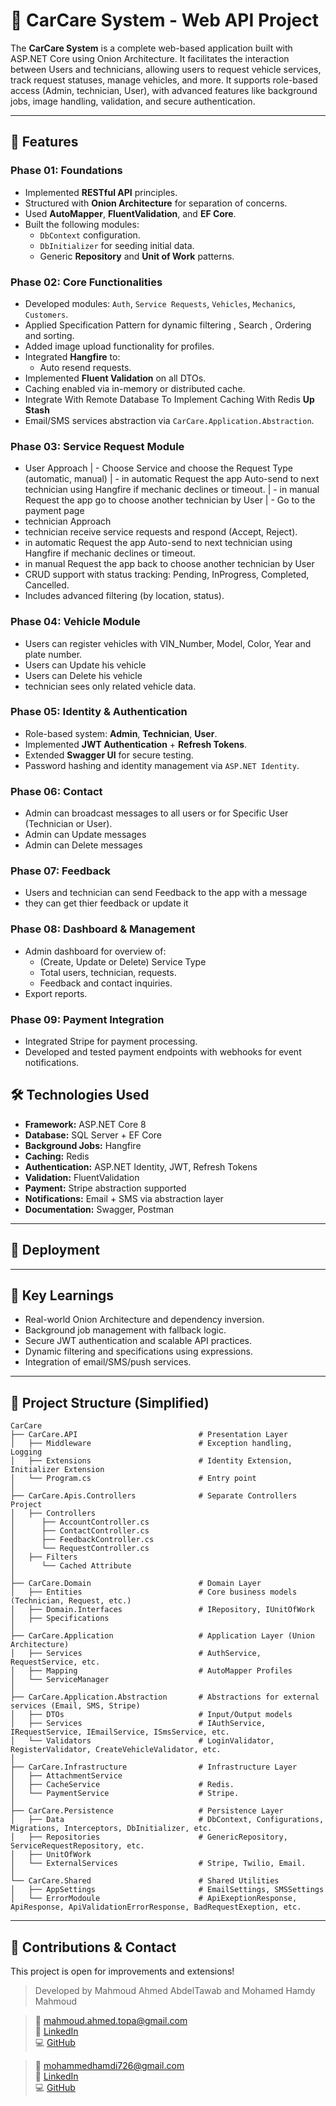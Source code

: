 
# 🚗 CarCare System - Web API Project

The **CarCare System** is a complete web-based application built with ASP.NET Core using Onion Architecture. It facilitates the interaction between Users and technicians, allowing users to request vehicle services, track request statuses, manage vehicles, and more. It supports role-based access (Admin, technician, User), with advanced features like background jobs, image handling, validation, and secure authentication.

---

## 🧩 Features

### Phase 01: Foundations
- Implemented **RESTful API** principles.
- Structured with **Onion Architecture** for separation of concerns.
- Used **AutoMapper**, **FluentValidation**, and **EF Core**.
- Built the following modules:
  - `DbContext` configuration.
  - `DbInitializer` for seeding initial data.
  - Generic **Repository** and **Unit of Work** patterns.

### Phase 02: Core Functionalities
- Developed modules: `Auth`, `Service Requests`, `Vehicles`, `Mechanics`, `Customers`.
- Applied Specification Pattern for dynamic filtering , Search , Ordering and sorting.
- Added image upload functionality for profiles.
- Integrated **Hangfire** to:
  - Auto resend requests.
- Implemented **Fluent Validation** on all DTOs.
- Caching enabled via in-memory or distributed cache.
- Integrate With Remote Database To Implement Caching With Redis **Up Stash**
- Email/SMS services abstraction via `CarCare.Application.Abstraction`.

### Phase 03: Service Request Module
- User Approach
| - Choose Service and choose the Request Type (automatic, manual)
|     - in automatic Request the app Auto-send to next technician using Hangfire if mechanic declines or timeout.
|     - in manual Request the app go to choose another technician by User
| - Go to the payment page
- technician Approach
 - technician receive service requests and respond (Accept, Reject).
 - in automatic Request the app Auto-send to next technician using Hangfire if mechanic declines or timeout.
 - in manual Request the app back to choose another technician by User
- CRUD support with status tracking: Pending, InProgress, Completed, Cancelled.
- Includes advanced filtering (by location, status).

### Phase 04: Vehicle Module
- Users can register vehicles with VIN_Number, Model, Color, Year and plate number.
- Users can Update his vehicle
- Users can Delete his vehicle
- technician sees only related vehicle data.

### Phase 05: Identity & Authentication
- Role-based system: **Admin**, **Technician**, **User**.
- Implemented **JWT Authentication** + **Refresh Tokens**.
- Extended **Swagger UI** for secure testing.
- Password hashing and identity management via `ASP.NET Identity`.

### Phase 06: Contact
- Admin can broadcast messages to all users or for Specific User (Technician or User).
- Admin can Update messages
- Admin can Delete messages

### Phase 07: Feedback
- Users and technician can send Feedback to the app with a message
- they can get thier feedback or update it

### Phase 08: Dashboard & Management
- Admin dashboard for overview of:
  - (Create, Update or Delete) Service Type
  - Total users, technician, requests.
  - Feedback and contact inquiries.
- Export reports.

### Phase 09: Payment Integration
- Integrated Stripe for payment processing.
- Developed and tested payment endpoints with webhooks for event notifications.

## 🛠️ Technologies Used
- **Framework:** ASP.NET Core 8
- **Database:** SQL Server + EF Core
- **Background Jobs:** Hangfire
- **Caching:** Redis
- **Authentication:** ASP.NET Identity, JWT, Refresh Tokens
- **Validation:** FluentValidation
- **Payment:** Stripe abstraction supported
- **Notifications:** Email + SMS via abstraction layer
- **Documentation:** Swagger, Postman

---

## 🚀 Deployment


---

## 📘 Key Learnings
- Real-world Onion Architecture and dependency inversion.
- Background job management with fallback logic.
- Secure JWT authentication and scalable API practices.
- Dynamic filtering and specifications using expressions.
- Integration of email/SMS/push services.

---

## 📂 Project Structure (Simplified)
```plaintext
CarCare
├── CarCare.API                           # Presentation Layer
│   ├── Middleware                        # Exception handling, Logging
│   ├── Extensions                        # Identity Extension, Initializer Extension
│   └── Program.cs                        # Entry point
│
├── CarCare.Apis.Controllers              # Separate Controllers Project
│   ├── Controllers
│      ├── AccountController.cs
│      ├── ContactController.cs
│      ├── FeedbackController.cs
│      └── RequestController.cs
│   ├── Filters
│      └── Cached Attribute
│
├── CarCare.Domain                        # Domain Layer
│   ├── Entities                          # Core business models (Technician, Request, etc.)
│   ├── Domain.Interfaces                 # IRepository, IUnitOfWork
│   ├── Specifications                    
│
├── CarCare.Application                   # Application Layer (Union Architecture)
│   ├── Services                          # AuthService, RequestService, etc.
│   ├── Mapping                           # AutoMapper Profiles
│   └── ServiceManager                    
│
├── CarCare.Application.Abstraction       # Abstractions for external services (Email, SMS, Stripe)
│   ├── DTOs                              # Input/Output models
│   ├── Services                          # IAuthService, IRequestService, IEmailService, ISmsService, etc.
│   └── Validators                        # LoginValidator, RegisterValidator, CreateVehicleValidator, etc.
│
├── CarCare.Infrastructure                # Infrastructure Layer
│   ├── AttachmentService
│   ├── CacheService                      # Redis.
│   └── PaymentService                    # Stripe.
│
├── CarCare.Persistence                   # Persistence Layer
│   ├── Data                              # DbContext, Configurations, Migrations, Interceptors, DbInitializer, etc.
│   ├── Repositories                      # GenericRepository, ServiceRequestRepository, etc.
│   ├── UnitOfWork                      
│   └── ExternalServices                  # Stripe, Twilio, Email.
│
└── CarCare.Shared                        # Shared Utilities
│   ├── AppSettings                       # EmailSettings, SMSSettings
│   └── ErrorModoule                      # ApiExeptionResponse, ApiResponse, ApiValidationErrorResponse, BadRequestExeption, etc.
```

---

## 🤝 Contributions & Contact
This project is open for improvements and extensions!

> Developed by Mahmoud Ahmed AbdelTawab and Mohamed Hamdy Mahmoud

> 📧 mahmoud.ahmed.topa@gmail.com  
> 🔗 [LinkedIn](https://linkedin.com/in/mahmoud-ahmed-abdeltwab)  
> 💻 [GitHub](https://github.com/Mahmoud-Ahmed-23)

> 📧 mohammedhamdi726@gmail.com  
> 🔗 [LinkedIn](https://www.linkedin.com/in/mohamedhamdy23/)  
> 💻 [GitHub](https://github.com/01124833532mo)

